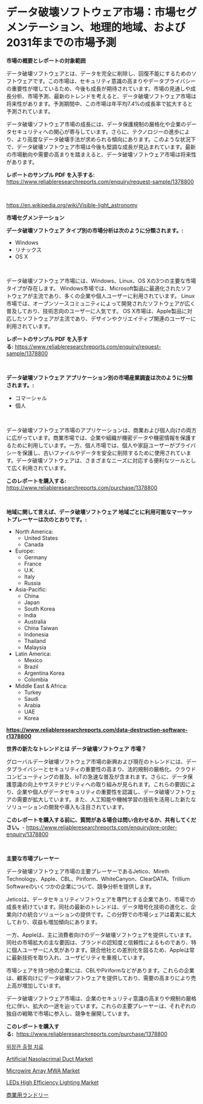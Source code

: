 <p><h1>データ破壊ソフトウェア市場：市場セグメンテーション、地理的地域、および2031年までの市場予測</h1></p><p><strong>市場の概要とレポートの対象範囲</strong></p>
<p><p>データ破壊ソフトウェアとは、データを完全に削除し、回復不能にするためのソフトウェアです。この市場は、セキュリティ意識の高まりやデータプライバシーの重要性が増しているため、今後も成長が期待されています。市場の見通しや成長分析、市場予測、最新のトレンドを考えると、データ破壊ソフトウェア市場は将来性があります。予測期間中、この市場は年平均7.4%の成長率で拡大すると予測されています。</p><p>データ破壊ソフトウェア市場の成長には、データ保護規制の厳格化や企業のデータセキュリティへの関心が寄与しています。さらに、テクノロジーの進歩により、より高度なデータ破壊手法が求められる傾向にあります。このような状況下で、データ破壊ソフトウェア市場は今後も堅調な成長が見込まれています。最新の市場動向や需要の高まりを踏まえると、データ破壊ソフトウェア市場は将来性があります。</p></p>
<p><strong>レポートのサンプル PDF を入手する:</strong> <a href="https://www.reliableresearchreports.com/enquiry/request-sample/1378800">https://www.reliableresearchreports.com/enquiry/request-sample/1378800</a></p>
<p>&nbsp;</p>
<p><a href="https://en.wikipedia.org/wiki/Visible-light_astronomy">https://en.wikipedia.org/wiki/Visible-light_astronomy</a></p>
<p><strong>市場セグメンテーション</strong></p>
<p><strong>データ破壊ソフトウェア タイプ別の市場分析は次のように分類されます。:</strong></p>
<p><ul><li>Windows</li><li>リナックス</li><li>OS X</li></ul></p>
<p>&nbsp;</p>
<p><p>データ破壊ソフトウェア市場には、Windows、Linux、OS Xの3つの主要な市場タイプが存在します。 Windows市場では、Microsoft製品に最適化されたソフトウェアが主流であり、多くの企業や個人ユーザーに利用されています。 Linux市場では、オープンソースコミュニティによって開発されたソフトウェアが広く普及しており、技術志向のユーザーに人気です。 OS X市場は、Apple製品に対応したソフトウェアが主流であり、デザインやクリエイティブ関連のユーザーに利用されています。</p></p>
<p><strong>レポートのサンプル PDF を入手する:</strong>&nbsp;<a href="https://www.reliableresearchreports.com/enquiry/request-sample/1378800">https://www.reliableresearchreports.com/enquiry/request-sample/1378800</a></p>
<p>&nbsp;</p>
<p><strong> データ破壊ソフトウェア アプリケーション別の市場産業調査は次のように分類されます。:</strong></p>
<p><ul><li>コマーシャル</li><li>個人</li></ul></p>
<p>&nbsp;</p>
<p><p>データ破壊ソフトウェア市場のアプリケーションは、商業および個人向けの両方に広がっています。商業市場では、企業や組織が機密データや機密情報を保護するために利用しています。一方、個人市場では、個人や家庭ユーザーがプライバシーを保護し、古いファイルやデータを安全に削除するために使用されています。データ破壊ソフトウェアは、さまざまなニーズに対応する便利なツールとして広く利用されています。</p></p>
<p><strong>このレポートを購入する:</strong>&nbsp; <a href="https://www.reliableresearchreports.com/purchase/1378800">https://www.reliableresearchreports.com/purchase/1378800</a></p>
<p>&nbsp;</p>
<p><strong>地域に関して言えば、データ破壊ソフトウェア 地域ごとに利用可能なマーケットプレーヤーは次のとおりです。:</strong></p>
<p><ul>
    <li>
        North America:
        <ul>
            <li>United States</li>
            <li>Canada</li>
        </ul>
    </li>
    <li>
        Europe:
        <ul>
            <li>Germany</li>
            <li>France</li>
            <li>U.K.</li>
            <li>Italy</li>
            <li>Russia</li>
        </ul>
    </li>
    <li>
        Asia-Pacific:
        <ul>
            <li>China</li>
            <li>Japan</li>
            <li>South Korea</li>
            <li>India</li>
            <li>Australia</li>
            <li>China Taiwan</li>
            <li>Indonesia</li>
            <li>Thailand</li>
            <li>Malaysia</li>
        </ul>
    </li>
    <li>
        Latin America:
        <ul>
            <li>Mexico</li>
            <li>Brazil</li>
            <li>Argentina Korea</li>
            <li>Colombia</li>
        </ul>
    </li>
    <li>
        Middle East & Africa:
        <ul>
            <li>Turkey</li>
            <li>Saudi</li>
            <li>Arabia</li>
            <li>UAE</li>
            <li>Korea</li>
        </ul>
    </li>
    </ul></p>
<p><strong><a href="https://www.reliableresearchreports.com/data-destruction-software-r1378800">https://www.reliableresearchreports.com/data-destruction-software-r1378800</a></strong>&nbsp;</p>
<p><strong>世界の新たなトレンドとは データ破壊ソフトウェア 市場？</strong></p>
<p><p>グローバルデータ破壊ソフトウェア市場の新興および現在のトレンドには、データプライバシーとセキュリティの重要性の高まり、法的規制の厳格化、クラウドコンピューティングの普及、IoTの急速な普及が含まれます。さらに、データ保護意識の向上やサステナビリティへの取り組みが見られます。これらの要因により、企業や個人がデータセキュリティの重要性を認識し、データ破壊ソフトウェアの需要が拡大しています。また、人工知能や機械学習の技術を活用した新たなソリューションの開発や導入も注目されています。</p></p>
<p><strong>このレポートを購入する前に、質問がある場合は問い合わせるか、共有してください。</strong>- <a href="https://www.reliableresearchreports.com/enquiry/pre-order-enquiry/1378800">https://www.reliableresearchreports.com/enquiry/pre-order-enquiry/1378800</a></p>
<p>&nbsp;</p>
<p><strong>主要な市場プレーヤー</strong></p>
<p><p>データ破壊ソフトウェア市場の主要プレーヤーであるJetico、Mireth Technology、Apple、CBL、Piriform、WhiteCanyon、ClearDATA、Trillium Softwareのいくつかの企業について、競争分析を提供します。</p><p>Jeticoは、データセキュリティソフトウェアを専門とする企業であり、市場での成長を続けています。同社の最新のトレンドは、データ暗号化技術の進化と、企業向けの統合ソリューションの提供です。この分野での市場シェアは着実に拡大しており、収益も増加傾向にあります。</p><p>一方、Appleは、主に消費者向けのデータ破壊ソフトウェアを提供しています。同社の市場拡大の主な要因は、ブランドの認知度と信頼性によるものであり、特に個人ユーザーに人気があります。競合他社との差別化を図るため、Appleは常に最新技術を取り入れ、ユーザビリティを重視しています。</p><p>市場シェアを持つ他の企業には、CBLやPiriformなどがあります。これらの企業は、顧客向けにデータ破壊ソフトウェアを提供しており、需要の高まりにより売上高が増加しています。</p><p>データ破壊ソフトウェア市場は、企業のセキュリティ意識の高まりや規制の厳格化に伴い、拡大の一途を辿っています。これらの主要プレーヤーは、それぞれの独自の戦略で市場に参入し、競争を展開しています。</p></p>
<p><strong>このレポートを購入する:</strong>&nbsp;&nbsp;<a href="https://www.reliableresearchreports.com/purchase/1378800">https://www.reliableresearchreports.com/purchase/1378800</a></p>
<p><p><a href="https://github.com/LuckeyCorbin/Market-Research-Report-List-1/blob/main/59677044415.md">위장관 출혈 치료</a></p><p><a href="https://github.com/Graham1Dianne/Market-Research-Report-List-1/blob/main/artificial-nasolacrimal-duct-market.md">Artificial Nasolacrimal Duct Market</a></p><p><a href="https://medium.com/@haangelat16/global-microwire-array-mwa-market-status-2024-2031-and-forecast-by-region-product-end-use-5e065a30ad7f">Microwire Array MWA Market</a></p><p><a href="https://medium.com/@jeancoleman732/leds-high-efficiency-lighting-market-growth-outlook-from-2024-to-2031-and-it-is-projecting-at-4-1-1b28207b08f5">LEDs High Efficiency Lighting Market</a></p><p><a href="https://github.com/RandallRunte2023/Market-Research-Report-List-2/blob/main/1472353783.md">商業用ランドリー</a></p></p>
